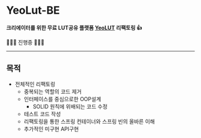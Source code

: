 # YeoLut-BE

**크리에이터를 위한 무료 LUT공유 플랫폼 [YeoLUT](https://github.com/YeoLUT) 리팩토링  :+1:**

:orange_book::orange_book::orange_book: 진행중 :orange_book::orange_book::orange_book:

---
## 목적

- 전체적인 리팩토링
  - 중복되는 역할의 코드 제거
  - 인터페이스를 중심으로한 OOP설계
    - SOLID 원칙에 위배되는 코드 수정
  - 테스트 코드 작성
  - 리팩토링을 통한 스프링 컨테이너와 스프링 빈의 올바른 이해
  - 추가적인 미구현 API구현